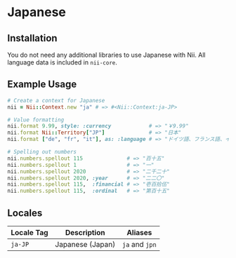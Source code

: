 <!-- This file has been generated. Source: languages/_template.md.erb -->

# Japanese

## Installation

You do not need any additional libraries to use Japanese with Nii.
All language data is included in `nii-core`.

## Example Usage

``` ruby
# Create a context for Japanese
nii = Nii::Context.new "ja" # => #<Nii::Context:ja-JP>

# Value formatting
nii.format 9.99, style: :currency            # => "￥9.99"
nii.format Nii::Territory["JP"]              # => "日本"
nii.format ["de", "fr", "it"], as: :language # => "ドイツ語、フランス語、イタリア語"

# Spelling out numbers
nii.numbers.spellout 115              # => "百十五"
nii.numbers.spellout 1                # => "一"
nii.numbers.spellout 2020             # => "二千二十"
nii.numbers.spellout 2020, :year      # => "二二〇"
nii.numbers.spellout 115,  :financial # => "壱百拾伍"
nii.numbers.spellout 115,  :ordinal   # => "第百十五"
```


## Locales

<table>
  <thead>
    <tr>
      <th>Locale Tag</th>
      <th>Description</th>
      <th>Aliases</th>
    </tr>
  </thead>
  <tbody>
    <tr>
      <td><code>ja-JP</code></td>
      <td>Japanese (Japan)</td>
      <td><code>ja</code> and <code>jpn</code></td>
    </tr>
  </tbody>
</table>

